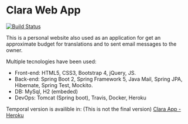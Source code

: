 # Clara Web App

[![Build Status](https://travis-ci.org/junker52/clara-app.svg?branch=master)](https://travis-ci.org/junker52/clara-app)

This is a personal website also used as an application for get an approximate budget for translations and to sent email messages to the owner.

Multiple tecnologies have been used: 
  - Front-end: HTML5, CSS3, Bootstrap 4, jQuery, JS.
  - Back-end: Spring Boot 2, Spring Framework 5, Java Mail, Spring JPA, Hibernate, Spring Test, Mockito.
  - DB: MySql, H2 (embeded)
  - DevOps: Tomcat (Spring boot), Travis, Docker, Heroku
  
Temporal version is availible in: (This is not the final version)
  [Clara App - Heroku](https://clara-translations-app.herokuapp.com/)

